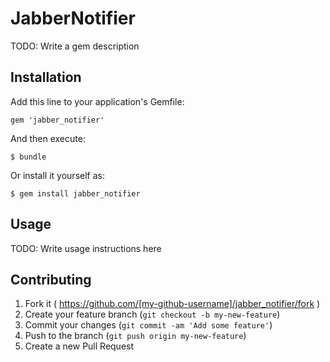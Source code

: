 # JabberNotifier

TODO: Write a gem description

## Installation

Add this line to your application's Gemfile:

    gem 'jabber_notifier'

And then execute:

    $ bundle

Or install it yourself as:

    $ gem install jabber_notifier

## Usage

TODO: Write usage instructions here

## Contributing

1. Fork it ( https://github.com/[my-github-username]/jabber_notifier/fork )
2. Create your feature branch (`git checkout -b my-new-feature`)
3. Commit your changes (`git commit -am 'Add some feature'`)
4. Push to the branch (`git push origin my-new-feature`)
5. Create a new Pull Request
